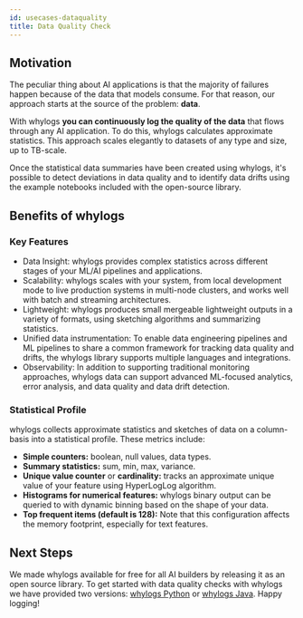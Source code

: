 ```yaml
---
id: usecases-dataquality
title: Data Quality Check
---
```


## Motivation
The peculiar thing about AI applications is that the majority of failures happen because of the data that models consume. For that reason, our approach starts at the source of the problem: **data**. 

With whylogs **you can continuously log the quality of the data** that flows through any AI application. To do this, whylogs calculates approximate statistics. This approach scales elegantly to datasets of any type and size, up to TB-scale.

Once the statistical data summaries have been created using whylogs, it's possible to detect deviations in data quality and to identify data drifts using the example notebooks included with the open-source library.

## Benefits of whylogs
### Key Features

* Data Insight: whylogs provides complex statistics across different stages of your ML/AI pipelines and applications.
* Scalability: whylogs scales with your system, from local development mode to live production systems in multi-node clusters, and works well with batch and streaming architectures.
* Lightweight: whylogs produces small mergeable lightweight outputs in a variety of formats, using sketching algorithms and summarizing statistics.
* Unified data instrumentation: To enable data engineering pipelines and ML pipelines to share a common framework for tracking data quality and drifts, the whylogs library supports multiple languages and integrations.
* Observability: In addition to supporting traditional monitoring approaches, whylogs data can support advanced ML-focused analytics, error analysis, and data quality and data drift detection.

### Statistical Profile
whylogs collects approximate statistics and sketches of data on a column-basis into a statistical profile. These metrics include:

* **Simple counters:** boolean, null values, data types.
* **Summary statistics:** sum, min, max, variance.
* **Unique value counter** or **cardinality:** tracks an approximate unique value of your feature using HyperLogLog algorithm.
* **Histograms for numerical features:** whylogs binary output can be queried to with dynamic binning based on the shape of your data.
* **Top frequent items (default is 128):** Note that this configuration affects the memory footprint, especially for text features.

## Next Steps
We made whylogs available for free for all AI builders by releasing it as an open source library. To get started with data quality checks with whylogs we have provided two versions: [whylogs Python](https://github.com/whylabs/whylogs) or [whylogs Java](https://github.com/whylabs/whylogs-java). Happy logging! 